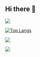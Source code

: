 ## Hi there 👋

<!--
**thgmldl0115/thgmldl0115** is a ✨ _special_ ✨ repository because its `README.md` (this file) appears on your GitHub profile.

Here are some ideas to get you started:

- 🔭 I’m currently working on ...
- 🌱 I’m currently learning ...
- 👯 I’m looking to collaborate on ...
- 🤔 I’m looking for help with ...
- 💬 Ask me about ...
- 📫 How to reach me: ...
- 😄 Pronouns: ...
- ⚡ Fun fact: ...
-->

<img src="https://capsule-render.vercel.app/api?type=waving&color=ff0000&height=230&section=header&text=sohee%20lee&fontSize=70" />

[![Top Langs](https://github-readme-stats.vercel.app/api/top-langs/?username=thgmldl0115)](https://github.com/anuraghazra/github-readme-stats)

![](./profile-3d-contrib/profile-green-animate.svg)

<img src="https://capsule-render.vercel.app/api?type=waving&color=ff0000&height=230&section=footer&text=&fontSize=" />
